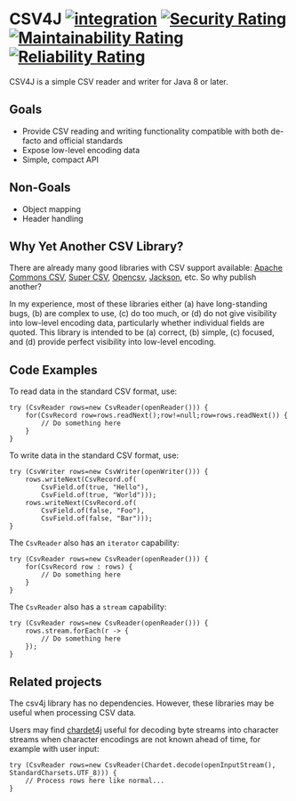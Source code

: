 # CSV4J [![integration](https://github.com/sigpwned/csv4j/actions/workflows/integration.yml/badge.svg)](https://github.com/sigpwned/csv4j/actions/workflows/integration.yml) [![Security Rating](https://sonarcloud.io/api/project_badges/measure?project=sigpwned_csv4j&metric=security_rating)](https://sonarcloud.io/summary/new_code?id=sigpwned_csv4j) [![Maintainability Rating](https://sonarcloud.io/api/project_badges/measure?project=sigpwned_csv4j&metric=sqale_rating)](https://sonarcloud.io/summary/new_code?id=sigpwned_csv4j) [![Reliability Rating](https://sonarcloud.io/api/project_badges/measure?project=sigpwned_csv4j&metric=reliability_rating)](https://sonarcloud.io/summary/new_code?id=sigpwned_csv4j)

CSV4J is a simple CSV reader and writer for Java 8 or later.

## Goals

* Provide CSV reading and writing functionality compatible with both de-facto and official standards
* Expose low-level encoding data
* Simple, compact API

## Non-Goals

* Object mapping
* Header handling

## Why Yet Another CSV Library?

There are already many good libraries with CSV support available: [Apache Commons CSV](https://commons.apache.org/proper/commons-csv/), [Super CSV](http://super-csv.github.io/super-csv/), [Opencsv](https://opencsv.sourceforge.net/), [Jackson](https://github.com/FasterXML/jackson-dataformats-text/tree/master/csv), etc. So why publish another?

In my experience, most of these libraries either (a) have long-standing bugs, (b) are complex to use, (c) do too much, or (d) do not give visibility into low-level encoding data, particularly whether individual fields are quoted. This library is intended to be (a) correct, (b) simple, (c) focused, and (d) provide perfect visibility into low-level encoding.

## Code Examples

To read data in the standard CSV format, use:

    try (CsvReader rows=new CsvReader(openReader())) {
        for(CsvRecord row=rows.readNext();row!=null;row=rows.readNext()) {
            // Do something here
        }
    }

To write data in the standard CSV format, use:

    try (CsvWriter rows=new CsvWriter(openWriter())) {
        rows.writeNext(CsvRecord.of(
            CsvField.of(true, "Hello"),
            CsvField.of(true, "World")));
        rows.writeNext(CsvRecord.of(
            CsvField.of(false, "Foo"),
            CsvField.of(false, "Bar")));
    }

The `CsvReader` also has an `iterator` capability:

    try (CsvReader rows=new CsvReader(openReader())) {
        for(CsvRecord row : rows) {
            // Do something here
        }
    }

The `CsvReader` also has a `stream` capability:

    try (CsvReader rows=new CsvReader(openReader())) {
        rows.stream.forEach(r -> {
            // Do something here
        });
    }

## Related projects

The csv4j library has no dependencies. However, these libraries may be useful when processing CSV data.

Users may find [chardet4j](https://github.com/sigpwned/chardet4j) useful for decoding byte streams into character streams when character encodings are not known ahead of time, for example with user input:

    try (CsvReader rows=new CsvReader(Chardet.decode(openInputStream(), StandardCharsets.UTF_8))) {
        // Process rows here like normal...
    }